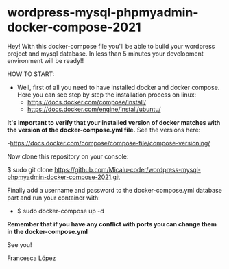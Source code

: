 # wordpress-mysql-phpmyadmin-docker-compose-2021
Hey! With this docker-compose file you'll be able to build your wordpress project and mysql database. In less than 5 minutes your development environment will be ready!!

HOW TO START:

- Well, first of all you need to have installed docker and docker compose.
Here you can see step by step the installation process on linux:
  - https://docs.docker.com/compose/install/
  - https://docs.docker.com/engine/install/ubuntu/
 
**It's important to verify that your installed version of docker matches with the version of the docker-compose.yml file.**
See the versions here: 

  -https://docs.docker.com/compose/compose-file/compose-versioning/
  

Now clone this repository on your console:

  $ sudo git clone https://github.com/Micalu-coder/wordpress-mysql-phpmyadmin-docker-compose-2021.git
  
Finally add a username and password to the docker-compose.yml database part and run your container with: 

  - $ sudo docker-compose up -d

**Remember that if you have any conflict with ports you can change them in the docker-compose.yml**

See you! 

Francesca López

